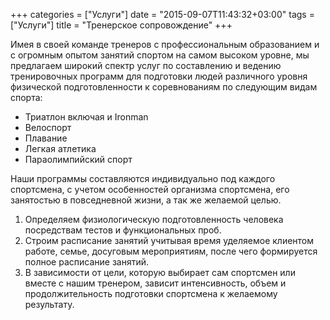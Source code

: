 +++
categories = ["Услуги"]
date = "2015-09-07T11:43:32+03:00"
tags = ["Услуги"]
title = "Тренерское сопровождение"
+++

Имея в своей команде тренеров с профессиональным образованием и с огромным опытом занятий спортом на самом высоком уровне, мы предлагаем широкий спектр услуг по составлению и ведению тренировочных программ для подготовки людей различного уровня физической подготовленности к соревнованиям по следующим видам спорта:
- Триатлон включая и Ironman
- Велоспорт
- Плавание
- Легкая атлетика
- Параолимпийский спорт

Наши программы составляются индивидуально под каждого спортсмена, с учетом особенностей организма спортсмена, его занятостью в повседневной жизни, а так же желаемой целью.

1. Определяем физиологическую подготовленность человека посредствам тестов и функциональных проб.
1. Строим расписание занятий учитывая время уделяемое клиентом работе, семье, досуговым мероприятиям, после чего формируется полное расписание занятий.
1. В зависимости от цели, которую выбирает сам спортсмен или вместе с нашим тренером, зависит интенсивность, объем и продолжительность подготовки спортсмена к желаемому результату.